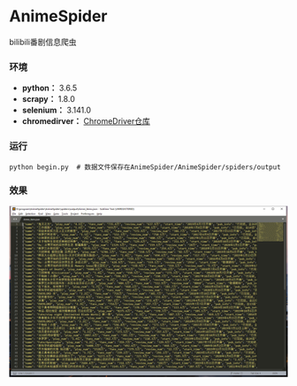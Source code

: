 # AnimeSpider
bilibili番剧信息爬虫

### 环境

- **python：** 3.6.5
- **scrapy：** 1.8.0
- **selenium：** 3.141.0
- **chromedirver：** [ChromeDriver仓库](http://chromedriver.storage.googleapis.com/index.html)

### 运行

    python begin.py  # 数据文件保存在AnimeSpider/AnimeSpider/spiders/output

### 效果

![](img/Screenshot.png)